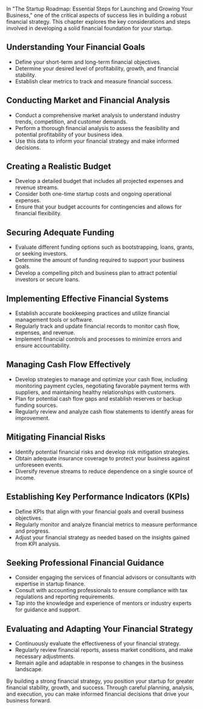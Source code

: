 
In "The Startup Roadmap: Essential Steps for Launching and Growing Your Business," one of the critical aspects of success lies in building a robust financial strategy. This chapter explores the key considerations and steps involved in developing a solid financial foundation for your startup.

Understanding Your Financial Goals
----------------------------------

* Define your short-term and long-term financial objectives.
* Determine your desired level of profitability, growth, and financial stability.
* Establish clear metrics to track and measure financial success.

Conducting Market and Financial Analysis
----------------------------------------

* Conduct a comprehensive market analysis to understand industry trends, competition, and customer demands.
* Perform a thorough financial analysis to assess the feasibility and potential profitability of your business idea.
* Use this data to inform your financial strategy and make informed decisions.

Creating a Realistic Budget
---------------------------

* Develop a detailed budget that includes all projected expenses and revenue streams.
* Consider both one-time startup costs and ongoing operational expenses.
* Ensure that your budget accounts for contingencies and allows for financial flexibility.

Securing Adequate Funding
-------------------------

* Evaluate different funding options such as bootstrapping, loans, grants, or seeking investors.
* Determine the amount of funding required to support your business goals.
* Develop a compelling pitch and business plan to attract potential investors or secure loans.

Implementing Effective Financial Systems
----------------------------------------

* Establish accurate bookkeeping practices and utilize financial management tools or software.
* Regularly track and update financial records to monitor cash flow, expenses, and revenue.
* Implement financial controls and processes to minimize errors and ensure accountability.

Managing Cash Flow Effectively
------------------------------

* Develop strategies to manage and optimize your cash flow, including monitoring payment cycles, negotiating favorable payment terms with suppliers, and maintaining healthy relationships with customers.
* Plan for potential cash flow gaps and establish reserves or backup funding sources.
* Regularly review and analyze cash flow statements to identify areas for improvement.

Mitigating Financial Risks
--------------------------

* Identify potential financial risks and develop risk mitigation strategies.
* Obtain adequate insurance coverage to protect your business against unforeseen events.
* Diversify revenue streams to reduce dependence on a single source of income.

Establishing Key Performance Indicators (KPIs)
----------------------------------------------

* Define KPIs that align with your financial goals and overall business objectives.
* Regularly monitor and analyze financial metrics to measure performance and progress.
* Adjust your financial strategy as needed based on the insights gained from KPI analysis.

Seeking Professional Financial Guidance
---------------------------------------

* Consider engaging the services of financial advisors or consultants with expertise in startup finance.
* Consult with accounting professionals to ensure compliance with tax regulations and reporting requirements.
* Tap into the knowledge and experience of mentors or industry experts for guidance and support.

Evaluating and Adapting Your Financial Strategy
-----------------------------------------------

* Continuously evaluate the effectiveness of your financial strategy.
* Regularly review financial reports, assess market conditions, and make necessary adjustments.
* Remain agile and adaptable in response to changes in the business landscape.

By building a strong financial strategy, you position your startup for greater financial stability, growth, and success. Through careful planning, analysis, and execution, you can make informed financial decisions that drive your business forward.
